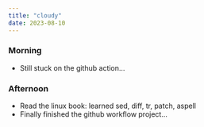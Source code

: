 ```yaml
---
title: "cloudy"
date: 2023-08-10
---
```


### Morning
 - Still stuck on the github action...

### Afternoon
 - Read the linux book: learned sed, diff, tr, patch, aspell
 - Finally finished the github workflow project...